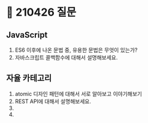 # 📆 210426 질문

## JavaScript
1. ES6 이후에 나온 문법 중, 유용한 문법은 무엇이 있는가?
2. 자바스크립트 콜백함수에 대해서 설명해보세요.

## 자율 카테고리
1. atomic 디자인 패턴에 대해서 서로 알아보고 이야기해보기
2. REST API에 대해서 설명해보세요.
3.
4. 
